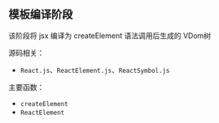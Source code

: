 ## 模板编译阶段

该阶段将 jsx 编译为 createElement 语法调用后生成的 VDom树

源码相关：

- `React.js`、`ReactElement.js`、`ReactSymbol.js`

主要函数：

- `createElement`
- `ReactElement`